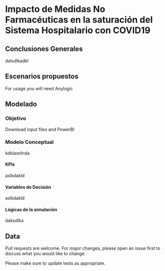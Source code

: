 # Impacto de Medidas No Farmacéuticas en la saturación del Sistema Hospitalario con COVID19

## Conclusiones Generales

dalsdlkadkl

## Escenarios propuestos

For usage you will need Anylogic

## Modelado

### Objetivo

Download input files and PowerBI

### Modelo Conceptual

kdklasnlnda

#### KPIs

aslkdakld

#### Variables de Decisión

aslkdakld

#### Lógicas de la simulación

daksdlka

## Data

Pull requests are welcome. For major changes, please open an issue first to discuss what you would like to change.

Please make sure to update tests as appropriate.
